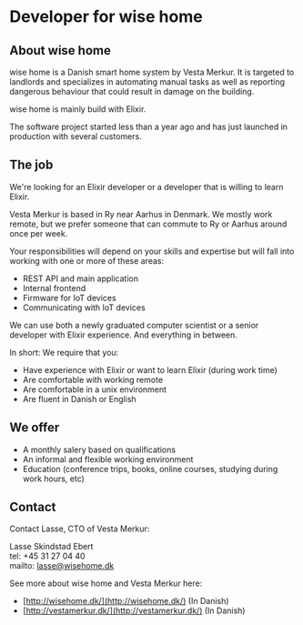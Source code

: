 # Developer for wise home

## About wise home

wise home is a Danish smart home system by Vesta Merkur.
It is targeted to landlords and specializes in automating manual tasks as well as reporting dangerous behaviour that
could result in damage on the building.

wise home is mainly build with Elixir.

The software project started less than a year ago and has just launched in production with several customers.

## The job

We're looking for an Elixir developer or a developer that is willing to learn Elixir.

Vesta Merkur is based in Ry near Aarhus in Denmark. We mostly work remote, but we prefer someone that can commute to
Ry or Aarhus around once per week.

Your responsibilities will depend on your skills and expertise but will fall into working with one or more of these
areas:

* REST API and main application
* Internal frontend
* Firmware for IoT devices
* Communicating with IoT devices

We can use both a newly graduated computer scientist or a senior developer with Elixir experience. And everything in
between.

In short: We require that you:

* Have experience with Elixir or want to learn Elixir (during work time)
* Are comfortable with working remote
* Are comfortable in a unix environment
* Are fluent in Danish or English

## We offer

* A monthly salery based on qualifications
* An informal and flexible working environment
* Education (conference trips, books, online courses, studying during work hours, etc)

## Contact

Contact Lasse, CTO of Vesta Merkur:

Lasse Skindstad Ebert  
tel: +45 31 27 04 40  
mailto: lasse@wisehome.dk

See more about wise home and Vesta Merkur here:

* [http://wisehome.dk/](http://wisehome.dk/) (In Danish)
* [http://vestamerkur.dk/](http://vestamerkur.dk/) (In Danish)
